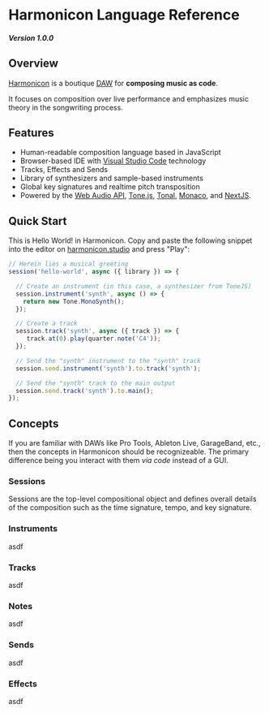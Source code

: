 # Harmonicon Language Reference

##### Version 1.0.0

## Overview

[Harmonicon](https://harmonicon.studio) is a boutique [DAW](https://en.wikipedia.org/wiki/Digital_audio_workstation) for **composing music as code**.

It focuses on composition over live performance and emphasizes music theory in the songwriting process.

## Features

* Human-readable composition language based in JavaScript
* Browser-based IDE with [Visual Studio Code](https://microsoft.github.io/monaco-editor/) technology
* Tracks, Effects and Sends
* Library of synthesizers and sample-based instruments
* Global key signatures and realtime pitch transposition
* Powered by the [Web Audio API](https://developer.mozilla.org/en-US/docs/Web/API/Web_Audio_API), [Tone.js](https://tonejs.github.io/), [Tonal](https://github.com/tonaljs/tonal), [Monaco](https://microsoft.github.io/monaco-editor/), and [NextJS](https://nextjs.org/).


## Quick Start

This is Hello World! in Harmonicon.  Copy and paste the following snippet into the editor on [harmonicon.studio](https://harmonicon.studio) and press "Play":

``` javascript
// Herein lies a musical greeting
session('hello-world', async ({ library }) => {

  // Create an instrument (in this case, a synthesizer from ToneJS)
  session.instrument('synth', async () => {
    return new Tone.MonoSynth();
  });

  // Create a track
  session.track('synth', async ({ track }) => {
     track.at(0).play(quarter.note('C4'));
  });

  // Send the "synth" instrument to the "synth" track
  session.send.instrument('synth').to.track('synth');

  // Send the "synth" track to the main output
  session.send.track('synth').to.main();
});
```


## Concepts

If you are familiar with DAWs like Pro Tools, Ableton Live, GarageBand, etc., then the concepts
in Harmonicon should be recognizeable.  The primary difference being you interact with them *via code*
instead of a GUI.

### Sessions

Sessions are the top-level compositional object and defines overall details of the composition such
as the time signature, tempo, and key signature.

### Instruments

asdf

### Tracks

asdf

### Notes

asdf

### Sends

asdf

### Effects

asdf